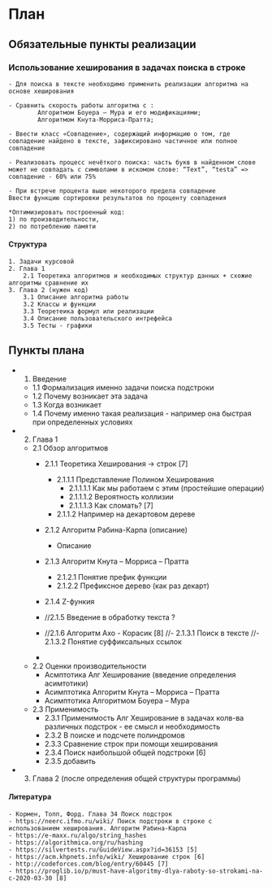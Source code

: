 # План

## Обязательные пункты реализации

### Использование хеширования в задачах поиска в строке

    - Для поиска в тексте необходимо применить реализации алгоритма на основе хеширования

    - Сравнить скорость работы алгоритма с :
            Алгоритмом Боуера – Мура и его модификациями;
            Алгоритмом Кнута-Морриса-Пратта;

    - Ввести класс «Совпадение», содержащий информацию о том, где совпадение найдено в тексте, зафиксировано частичное или полное совпадение

    - Реализовать процесс нечёткого поиска: часть букв в найденном слове может не совпадать с символами в искомом слове: “Text”, “testa” => совпадение - 60% или 75%

    - При встрече процента выше некоторого предела совпадение
    Ввести функцию сортировки результатов по проценту совпадения

    *Оптимизировать построенный код: 
    1) по производительности, 
    2) по потреблению памяти



#### Структура
    1. Задачи курсовой
    2. Глава 1
        2.1 Теоретика алгоритмов и необходимых структур данных + схожие алгоритмы сравнение их
    3. Глава 2 (нужен код)
        3.1 Описание алгоритма работы
        3.2 Классы и функции
        3.3 Теоретеика формул или реализации
        3.4 Описание пользовательского интрефейса
        3.5 Тесты - графики


## Пункты плана
 - 1. Введение
    - 1.1 Формализация именно задачи поиска подстроки
    - 1.2 Почему возникает эта задача
    - 1.3 Когда возникает
    - 1.4 Почему именно такая реализация - например она быстрая при определенных условиях
 - 2. Глава 1
    - 2.1 Обзор алгоритмов
        - 2.1.1 Теоретика Хеширования -> строк [7]
            - 2.1.1.1 Представление Полином Хеширования
                - 2.1.1.1.1 Как мы работаем с этим (простейшие операции)
                - 2.1.1.1.2 Вероятность коллизии
                - 2.1.1.1.3 Как сломать? [7]
            - 2.1.1.2 Например на декартовом дереве
        - 2.1.2 Алгоритм Рабина-Карпа (описание)
            - Описание
        - 2.1.3 Алгоритм Кнута – Морриса – Пратта
            - 2.1.2.1 Понятие префик функции
            - 2.1.2.2 Префиксное дерево (как раз декарт)
        - 2.1.4  Z-функия
        - //2.1.5 Введение в обработку текста ?
        - //2.1.6 Алгоритм Ахо - Корасик [8]
            //- 2.1.3.1 Поиск в тексте 
            //- 2.1.3.2 Понятие суффиксальных ссылок    

        - 
    - 2.2 Оценки производительности
        - Асмптотика Алг Хеширование (введение определения асимтотики)
        - Асимптотика Алгоритм Кнута – Морриса – Пратта
        - Асимптотика Алгоритмом Боуера – Мура
    - 2.3 Применимость
        - 2.3.1 Применимость Алг Хеширование в задачах колв-ва различных подстрок - ее смысл и необходимость
        - 2.3.2 В поиске и подсчете полиндромов
        - 2.3.3 Сравнение строк при помощи хеширования
        - 2.3.4 Поиск наибольшой общей подстроки [6]
        - 2.3.5 добавить 
- 3. Глава 2 (после определения общей структуры программы)

#### Литература
    - Кормен, Топп, Форд. Глава 34 Поиск подстрок
    - https://neerc.ifmo.ru/wiki/ Поиск подстроки в строке с использованием хеширования. Алгоритм Рабина-Карпа
    - https://e-maxx.ru/algo/string_hashes
    - https://algorithmica.org/ru/hashing
    - https://silvertests.ru/GuideView.aspx?id=36153 [5]
    - https://acm.khpnets.info/wiki/ Хеширование строк [6]
    - http://codeforces.com/blog/entry/60445 [7]
    - https://proglib.io/p/must-have-algoritmy-dlya-raboty-so-strokami-na-c-2020-03-30 [8]
    
